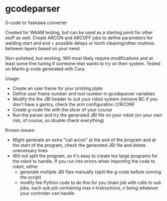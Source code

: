# gcodeparser
G-code to Yaskawa converter

Created for WAAM testing, but can be used as a starting point for other stuff as well. Create ARCON and ARCOFF jobs to define parameters for welding start and end + possible delays or torch cleaning/other routines between layers based on your need.

Non-polished, but working. Will most likely require modifications and at least some fine tuning if someone else wants to try on their system. Tested on Marlin g-code generated with Cura.

Usage:
 * Create an user frame for your printing plate
 * Define user frame number and tool number in gcodeparser variables
 * Modify the the JBI header to suit your robot system (remove BC if you don't have a gantry, check the arm configuration ///RCONF
 * Create g-code file with the slicer of your course
 * Run the parser and try the generated JBI file on your robot (on your own risk, of course, so double check everything)

Known issues:
 * Might generate an extra "call arcon" at the end of the program and at the start of the program, check the generated JBI file and delete unecessary lines
 * Will not split the program, so it's easy to create too large programs for the robot to handle. If you run into errors when importing the code to robot, either
   * generate multiple JBI files manually (split the g-code before running the script)
   * modify the Python code to do this for you (main job with calls to sub jobs, each sub job containing max _n_ instructions, _n_ being whatever your controller can handle
